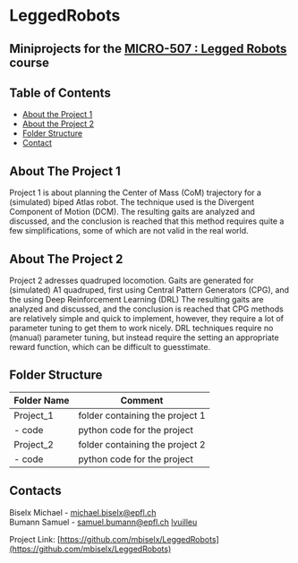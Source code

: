 # LeggedRobots
## Miniprojects for the [MICRO-507 : Legged Robots](https://edu.epfl.ch/coursebook/en/legged-robots-MICRO-507) course 


<!-- TABLE OF CONTENTS -->
## Table of Contents

* [About the Project 1](#about-the-project-1)
* [About the Project 2](#about-the-project-2)
* [Folder Structure](#folder-structure)
* [Contact](#contacts)

<!-- ABOUT THE PROJECT -->
## About The Project 1
Project 1 is about planning the Center of Mass (CoM) trajectory for a (simulated) biped Atlas robot. The technique used is the Divergent Component of Motion (DCM).
The resulting gaits are analyzed and discussed, and the conclusion is reached that this method requires quite a few simplifications, some of which are not valid in the real world.

## About The Project 2
Project 2 adresses quadruped locomotion. Gaits are generated for (simulated) A1 quadruped, first using Central Pattern Generators (CPG), and the using Deep Reinforcement Learning (DRL)
The resulting gaits are analyzed and discussed, and the conclusion is reached that CPG methods are relatively simple and quick to implement, however, they require a lot of parameter tuning to get them to work nicely. DRL techniques require no (manual) parameter tuning, but instead require the setting an appropriate reward function, which can be difficult to guesstimate. 


<!-- FOLDER Structure -->
## Folder Structure
| Folder Name             | Comment                                                                                            |
| ----------------------- | -------------------------------------------------------------------------------------------------- |
| Project_1               | folder containing the project 1                                                                    |
| - code                  | python code for the project                                                                        |
| Project_2               | folder containing the project 2                                                                    |
| - code                  | python code for the project                                                                        |


<!-- CONTACT -->
## Contacts
Biselx Michael - michael.biselx@epfl.ch <br />
Bumann Samuel - samuel.bumann@epfl.ch
[lvuilleu](https://github.com/lvuilleu)


Project Link: [https://github.com/mbiselx/LeggedRobots](https://github.com/mbiselx/LeggedRobots)
